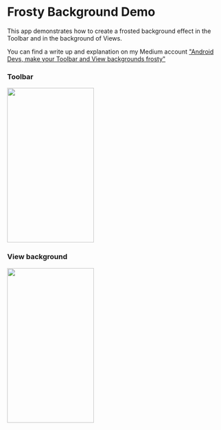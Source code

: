 # Frosty Background Demo

This app demonstrates how to create a frosted background effect in the
Toolbar and in the background of Views.

You can find a write up and explanation on my Medium account ["Android Devs, make your Toolbar and View backgrounds frosty"](https://medium.com/@ali.muzaffar/the-blurry-frosted-background-is-a-common-pattern-on-ios-where-they-have-simply-controls-to-cbd0c5843e5f#.pe00mb57s)

### Toolbar

<img src="http://i.giphy.com/5lcu8Ob0XQ0hi.gif" width="202" height="360" />

### View background

<img src="http://i.giphy.com/q2rYFvwRf4rZu.gif" width="202" height="360" />
